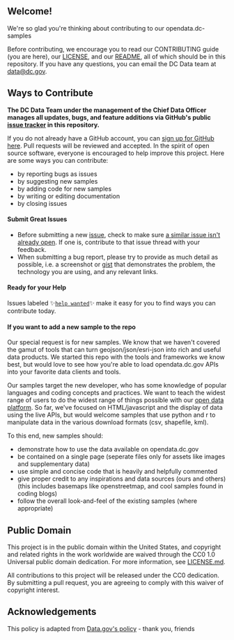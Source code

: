 ## Welcome! 

We're so glad you're thinking about contributing to our opendata.dc-samples

Before contributing, we encourage you to read our CONTRIBUTING guide (you are here), our [LICENSE](LICENSE.md), and our [README](README.md), all of which should be in this repository. If you have any questions, you can email the DC Data team at [data@dc.gov](mailto:data@dc.gov).

## Ways to Contribute

**The DC Data Team under the management of the Chief Data Officer manages all updates, bugs, and feature additions via GitHub's public [issue tracker](https://github.com/DCgov/opendatadc-starterkit/issues) in this repository.** 

If you do not already have a GitHub account, you can [sign up for GitHub here](https://github.com/). Pull requests will be reviewed and accepted. In the spirit of open source software, everyone is encouraged to help improve this project. Here are some ways you can contribute:
- by reporting bugs as issues
- by suggesting new samples
- by adding code for new samples
- by writing or editing documentation
- by closing issues

#### Submit Great Issues
* Before submitting a new [issue](https://github.com/DCgov/opendatadc-starterkit/edit/master/CONTRIBUTING.md), check to make sure [a similar issue isn't already open](https://github.com/DCgov/opendatadc-starterkit/edit/master/CONTRIBUTING.md?q=is%3Aissue+is%3Aopen). If one is, contribute to that issue thread with your feedback.
* When submitting a bug report, please try to provide as much detail as possible, i.e. a screenshot or [gist](https://gist.github.com/) that demonstrates the problem, the technology you are using, and any relevant links. 

#### Ready for your Help 
Issues labeled :sparkles:[`help wanted`](labels/help%20wanted):sparkles: make it easy for you to find ways you can contribute today. 

#### If you want to add a new sample to the repo
Our special request is for new samples. We know that we haven't covered the gamut of tools that can turn geojson/json/esri-json into rich and useful data products. We started this repo with the tools and frameworks we know best, but would love to see how you're able to load opendata.dc.gov APIs into your favorite data clients and tools. 

Our samples target the new developer, who has some knowledge of popular languages and coding concepts and practices. We want to teach the widest range of users to do the widest range of things possible with our [open data platform](http://opendata.dc.gov). So far, we've focused on HTML/javascript and the display of data using the live APIs, but would welcome samples that use python and r to manipulate data in the various download formats (csv, shapefile, kml).

To this end, new samples should:
- demonstrate how to use the data available on opendata.dc.gov
- be contained on a single page (seperate files only for assets like images and supplementary data)
- use simple and concise code that is heavily and helpfully commented
- give proper credit to any inspirations and data sources (ours and others) (this includes basemaps like openstreetmap, and cool samples found in coding blogs)
- follow the overall look-and-feel of the existing samples (where appropriate)

## Public Domain
This project is in the public domain within the United States, and copyright and related rights in the work worldwide are waived through the CC0 1.0 Universal public domain dedication. For more information, see [LICENSE.md](LICENSE.md).

All contributions to this project will be released under the CC0 dedication. By submitting a pull request, you are agreeing to comply with this waiver of copyright interest.

## Acknowledgements
This policy is adapted from [Data.gov's policy](https://github.com/GSA/data.gov/blob/master/CONTRIBUTING.md) - thank you, friends
